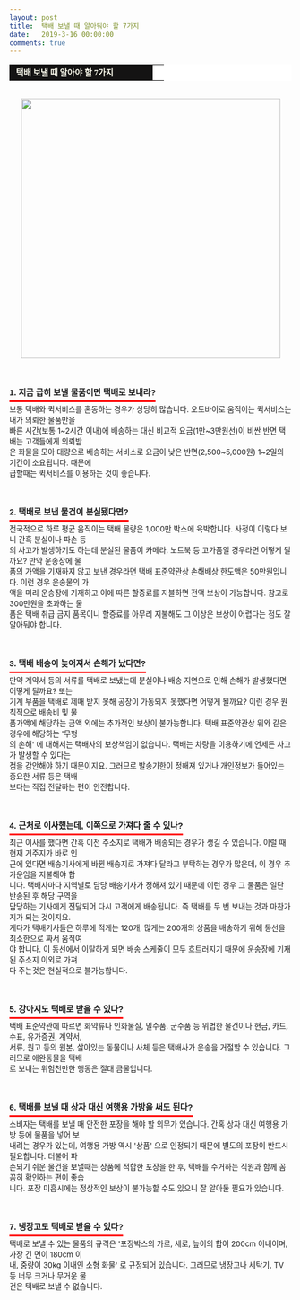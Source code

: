 ```yaml
---
layout: post
title:  택배 보낼 때 알아둬야 할 7가지
date:   2019-3-16 00:00:00
comments: true
---
```




<div><table width="99%" bgcolor="#ffffff" cellspacing="1" cellpadding="2"><tbody><tr><td width="240" bgcolor="#141313" style-="border-bottom:#141313 1px solid; border-left:#141313 1px solid; border-top:#141313 1px solid; &#13;&#10;border-right:#141313 1px solid"><span style="color: rgb(0, 0, 0); font-family: 맑은 고딕, dotum, verdana; font-size: 11pt;"><strong><span syle="font-size:11pt"><font color="#fffff0">&nbsp;택배 보낼 때 알아야 할 7가지</font></span></strong></span></td><td style="border-width: 0px 0px 1px; border-style: solid; border-color: rgb(255, 255, 255) rgb(255, 255, 255) rgb(20, 19, 19);"><span style="font-size: 11pt;"><font color="#000000">&nbsp;</font></span></td></tr></tbody></table></div><div><span style="font-size: 10pt;">﻿<br></span><span style="font-size: 10pt;"><div class="imageblock center" style="text-align: center; clear: both;"><span data-url="https://t1.daumcdn.net/cfile/tistory/117DEC1D4C7E734B83?download" data-lightbox="lightbox"><img width="463" height="341" style="height: auto; cursor: pointer; max-width: 100%;" alt="" src="https://t1.daumcdn.net/cfile/tistory/117DEC1D4C7E734B83" filename="택비.jpg" filemime="image/jpeg"></span></div></span><span style="font-size: 10pt;">﻿<br><br></span><br></div><div><h3 style="font: bold 11pt/normal 맑은 고딕, Dotum, Sans-serif; margin: 0px; padding: 0px 0px 5px; border-bottom-color: rgb(255, 0, 0); border-bottom-width: 3px; border-bottom-style: solid; float: left; font-size-adjust: none; font-stretch: normal;">1. 지금 급히 보낼 물품이면 택배로 보내라?</h3></div><div><span style="font-size: 10pt;">﻿<br><br>보통 택배와 퀵서비스를 혼동하는 경우가 상당히 많습니다.&nbsp;오토바이로 움직이는 퀵서비스는 내가 의뢰한 물품만을 <br> 빠른 시간(보통 1~2시간 이내)에 배송하는 대신 비교적 요금(1만~3만원선)이 비싼 반면 택배는 고객들에게 의뢰받<br> 은 화물을 모아 대량으로 배송하는 서비스로 요금이 낮은 반면(2,500~5,000원) 1~2일의 기간이 소요됩니다. 때문에<br> 급할때는 퀵서비스를 이용하는 것이 좋습니다.<br><br><br><br></span></div><div><h3 style="font: bold 11pt/normal 맑은 고딕, Dotum, Sans-serif; margin: 0px; padding: 0px 0px 5px; border-bottom-color: rgb(255, 0, 0); border-bottom-width: 3px; border-bottom-style: solid; float: left; font-size-adjust: none; font-stretch: normal;">2. 택배로 보낸 물건이 분실됐다면?</h3></div><div><span style="font-size: 10pt;">﻿<br><br>전국적으로 하루 평균 움직이는 택배 물량은 1,000만 박스에 육박합니다. 사정이 이렇다 보니 간혹 분실이나 파손 등<br> 의 사고가 발생하기도 하는데 분실된 물품이 카메라, 노트북 등 고가품일 경우라면 어떻게 될까요? 만약 운송장에 물<br> 품의 가액을 기재하지 않고 보낸 경우라면 택배 표준약관상 손해배상 한도액은 50만원입니다. 이런 경우 운송물의 가<br> 액을 미리 운송장에 기재하고 이에 따른 할증료를 지불하면 전액 보상이 가능합니다. 참고로 300만원을 초과하는 물<br> 품은 택배 취급 금지 품목이니 할증료를 아무리 지불해도 그 이상은 보상이 어렵다는 점도 잘 알아둬야 합니다.<br><br><br><br></span></div><div><h3 style="font: bold 11pt/normal 맑은 고딕, Dotum, Sans-serif; margin: 0px; padding: 0px 0px 5px; border-bottom-color: rgb(255, 0, 0); border-bottom-width: 3px; border-bottom-style: solid; float: left; font-size-adjust: none; font-stretch: normal;">3. 택배 배송이 늦어져서 손해가 났다면?</h3></div><div><span style="font-size: 10pt;">﻿<br><br>만약 계약서 등의 서류를 택배로 보냈는데 분실이나 배송 지연으로 인해 손해가 발생했다면 어떻게 될까요? 또는 <br> 기</span><span style="font-size: 10pt;">계 부품을 택배로 제때 받지 못해 공장이 가동되지 못했다면 어떻게 될까요? 이런 경우 원칙적으로 배송비 및 물<br> 품가액에 해당하는 금액 외에는 추가적인 보상이 불가능합니다. 택배 표준약관상 위와 같은 경우에 해당하는 '무형<br> 의 손해' 에 대해서는 택배사의 보상책임이 없습니다. 택배는 차량을 이용하기에 언제든 사고가 발생할 수 있다는 <br> 점을 감안해야 하기 때문이지요. 그러므로 발송기한이 정해져 있거나 개인정보가 들어있는 중요한 서류 등은 택배<br> 보다는 직접 전달하는 편이 안전합니다.<br><br><br><br><div><h3 style="font: bold 11pt/normal 맑은 고딕, Dotum, Sans-serif; margin: 0px; padding: 0px 0px 5px; border-bottom-color: rgb(255, 0, 0); border-bottom-width: 3px; border-bottom-style: solid; float: left; font-size-adjust: none; font-stretch: normal;">4. 근처로 이사했는데, 이쪽으로 가져다 줄 수 있나?</h3></div><div><span style="font-size: 10pt;">﻿<br></span></div><div><span style="font-size: 10pt;"><br>최근 이사를 했다면 간혹 이전 주소지로 택배가 배송되는 경우가 생길 수 있습니다. 이럴 때 현재 거주지가 바로 인<br> 근에 있다면 배송기사에게 바뀐 배송지로 가져다 달라고 부탁하는 경우가 많은데, 이 경우 추가운임을 지불해야 합<br> 니다. 택배사마다 지역별로 담당 배송기사가 정해져 있기 때문에 이런 경우 그 물품은 일단 반송된 후 해당 구역을 <br> 담당하는 기사에게 전달되어 다시 고객에게 배송됩니다. 즉 택배를 두 번 보내는 것과 마찬가지가 되는 것이지요. <br>게다가 택배기사들은 하루에 적게는 120개, 많게는 200개의 상품을 배송하기 위해 동선을 최소한으로 짜서 움직여<br> 야 합니다. 이 동선에서 이탈하게 되면 배송 스케줄이 모두 흐트러지기 때문에 운송장에 기재된 주소지 이외로 가져<br> 다 주는것은 현실적으로 불가능합니다.&nbsp;<br><br><br><br><div><h3 style="font: bold 11pt/normal 맑은 고딕, Dotum, Sans-serif; margin: 0px; padding: 0px 0px 5px; border-bottom-color: rgb(255, 0, 0); border-bottom-width: 3px; border-bottom-style: solid; float: left; font-size-adjust: none; font-stretch: normal;">5. 강아지도 택배로 받을 수 있다?</h3></div><div><span style="font-size: 10pt;">﻿<br></span></div><div><span style="font-size: 10pt;">&nbsp;<br>택배 표준약관에 따르면 화약류나 인화물질, 밀수품, 군수품 등 위법한 물건이나 현금, 카드, 수표, 유가증권, 계약서, <br>서류, 원고 등의 원본, 살아있는 동물이나 사체 등은 택배사가 운송을 거절할 수 있습니다. 그러므로 애완동물을 택배<br> 로 보내는 위험천만한 행동은 절대 금물입니다.<br><br><br><br><div><h3 style="font: bold 11pt/normal 맑은 고딕, Dotum, Sans-serif; margin: 0px; padding: 0px 0px 5px; border-bottom-color: rgb(255, 0, 0); border-bottom-width: 3px; border-bottom-style: solid; float: left; font-size-adjust: none; font-stretch: normal;">6. 택배를 보낼 때 상자 대신 여행용 가방을 써도 된다?</h3></div><div><span style="font-size: 10pt;">﻿<br></span></div><div><span style="font-size: 10pt;"><br>소비자는 택배를 보낼 때 안전한 포장을 해야 할 의무가 있습니다. 간혹 상자 대신 여행용 가방 등에 물품을 넣어 보<br> 내려는 경우가 있는데, 여행용 가방 역시 '상품' 으로 인정되기 때문에 별도의 포장이 반드시 필요합니다. 더불어 파<br> 손되기 쉬운 물건을 보낼때는 상품에 적합한 포장을 한 후, 택배를 수거하는 직원과 함께 꼼꼼히 확인하는 편이 좋습<br> 니다. 포장 미흡시에는 정상적인 보상이 불가능할 수도 있으니 잘 알아둘 필요가 있습니다.<br><br><br><br><div><h3 style="font: bold 11pt/normal 맑은 고딕, Dotum, Sans-serif; margin: 0px; padding: 0px 0px 5px; border-bottom-color: rgb(255, 0, 0); border-bottom-width: 3px; border-bottom-style: solid; float: left; font-size-adjust: none; font-stretch: normal;">7. 냉장고도 택배로 받을 수 있다?</h3></div><div><span style="font-size: 10pt;">﻿<br><br>택배로 보낼 수 있는 물품의 규격은 '포장박스의 가로, 세로, 높이의 합이 200cm 이내이며, 가장 긴 면이 180cm 이<br> 내, 중량이 30kg 이내인 소형 화물' 로 규정되어 있습니다. 그러므로 냉장고나 세탁기, TV 등 너무 크거나 무거운 물<br> 건은 택배로 보낼 수 없습니다.<br></span></div></span><div><br></div></div></span></div></span></div></span></div><p><br></p>